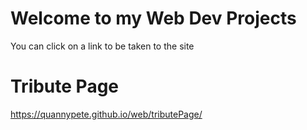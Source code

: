 # Welcome to my Web Dev Projects

You can click on a link to be taken to the site

# Tribute Page
https://quannypete.github.io/web/tributePage/

